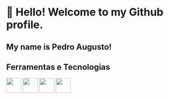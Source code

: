 # 👋 Hello! Welcome to my Github profile.
## My name is Pedro Augusto!




## Ferramentas e Tecnologias
<img src="https://cdn.jsdelivr.net/gh/devicons/devicon@latest/icons/html5/html5-original.svg" loading="lazing" width="40" height="40"/> <img src="https://cdn.jsdelivr.net/gh/devicons/devicon@latest/icons/css3/css3-original.svg" loading="lazing" width="40" height="40" /> 
<img src="https://cdn.jsdelivr.net/gh/devicons/devicon@latest/icons/javascript/javascript-original.svg"  loading="lazing" width="40" height="40" /> <img src="https://cdn.jsdelivr.net/gh/devicons/devicon@latest/icons/react/react-original.svg" loading="lazing" width="40" height="40" />

           
          
          



